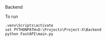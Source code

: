 Backend

To run 
```aiignore
.venv\Scripts\activate
set PYTHONPATH=D:\Projects\Project-X\Backend
python FastAPI\main.py
```